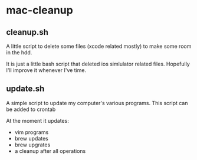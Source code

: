 mac-cleanup
===========


cleanup.sh
----------

A little script to delete some files (xcode related mostly) to make some room in the hdd.

It is just a little bash script that deleted ios simlulator related files. Hopefully I'll improve it whenever I've time.

update.sh
---------

A simple script to update my computer's various programs.
This script can be added to crontab 

At the moment it updates: 
  * vim programs
  * brew updates
  * brew upgrates
  * a cleanup after all operations
